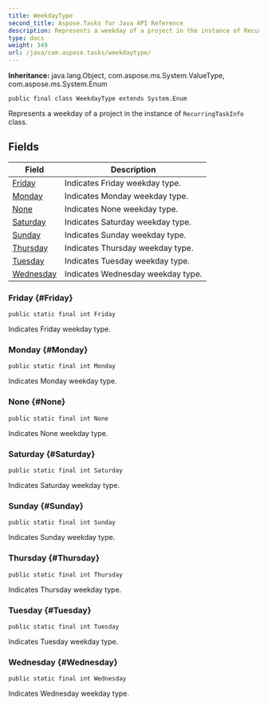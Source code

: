```yaml
---
title: WeekdayType
second_title: Aspose.Tasks for Java API Reference
description: Represents a weekday of a project in the instance of RecurringTaskInfo class.
type: docs
weight: 349
url: /java/com.aspose.tasks/weekdaytype/
---
```


**Inheritance:**
java.lang.Object, com.aspose.ms.System.ValueType, com.aspose.ms.System.Enum
```
public final class WeekdayType extends System.Enum
```

Represents a weekday of a project in the instance of `RecurringTaskInfo` class.
## Fields

| Field | Description |
| --- | --- |
| [Friday](#Friday) | Indicates Friday weekday type. |
| [Monday](#Monday) | Indicates Monday weekday type. |
| [None](#None) | Indicates None weekday type. |
| [Saturday](#Saturday) | Indicates Saturday weekday type. |
| [Sunday](#Sunday) | Indicates Sunday weekday type. |
| [Thursday](#Thursday) | Indicates Thursday weekday type. |
| [Tuesday](#Tuesday) | Indicates Tuesday weekday type. |
| [Wednesday](#Wednesday) | Indicates Wednesday weekday type. |
### Friday {#Friday}
```
public static final int Friday
```


Indicates Friday weekday type.

### Monday {#Monday}
```
public static final int Monday
```


Indicates Monday weekday type.

### None {#None}
```
public static final int None
```


Indicates None weekday type.

### Saturday {#Saturday}
```
public static final int Saturday
```


Indicates Saturday weekday type.

### Sunday {#Sunday}
```
public static final int Sunday
```


Indicates Sunday weekday type.

### Thursday {#Thursday}
```
public static final int Thursday
```


Indicates Thursday weekday type.

### Tuesday {#Tuesday}
```
public static final int Tuesday
```


Indicates Tuesday weekday type.

### Wednesday {#Wednesday}
```
public static final int Wednesday
```


Indicates Wednesday weekday type.

